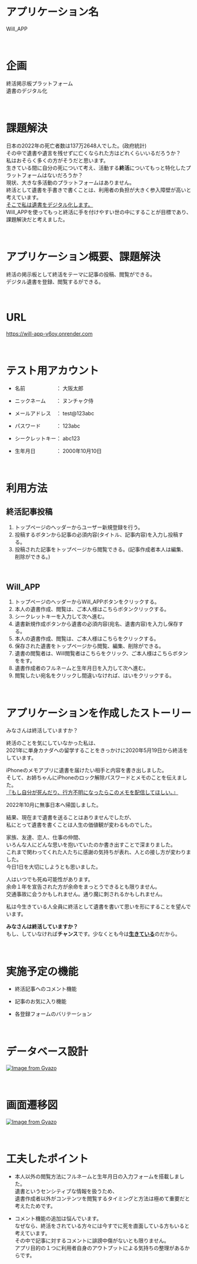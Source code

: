 # アプリケーション名
Will_APP

  <br>

# 企画
終活掲示板プラットフォーム  
遺書のデジタル化

  <br>

# 課題解決
日本の2022年の死亡者数は137万2648人でした。(政府統計)  
その中で遺書や遺言を残せずに亡くなられた方はどれくらいいるだろうか？  
私はおそらく多くの方がそうだと思います。  
生きている間に自分の死について考え、活動する**終活**についてもっと特化したプラットフォームはないだろうか？  
現状、大きな多活動のプラットフォームはありません。  
終活として遺書を手書きで書くことは、利用者の負担が大きく参入障壁が高いと考えています。  
<u>そこで私は遺書をデジタル化します。</u>  
Will_APPを使ってもっと終活に手を付けやすい世の中にすることが目標であり、課題解決だと考えました。

  <br>

# アプリケーション概要、課題解決
終活の掲示板として終活をテーマに記事の投稿、閲覧ができる。  
デジタル遺書を登録、閲覧するができる。

  <br>

# URL
https://will-app-v6oy.onrender.com

  <br>

# テスト用アカウント
- 名前　　　　　　： 大阪太郎  
- ニックネーム　　： ヌンチャク侍  
- メールアドレス　： test@123abc  
- パスワード　　　： 123abc  
- シークレットキー： abc123  
- 生年月日　　　　： 2000年10月10日  


  <br>

# 利用方法
## 終活記事投稿
1. トップページのヘッダーからユーザー新規登録を行う。  
2. 投稿するボタンから記事の必須内容(タイトル、記事内容)を入力し投稿する。  
3. 投稿された記事をトップページから閲覧できる。(記事作成者本人は編集、削除ができる。)  
  <br>

## Will_APP
1. トップページのヘッダーからWill_APPボタンをクリックする。  
2. 本人の遺書作成、閲覧は、ご本人様はこちらボタンクリックする。  
3. シークレットキーを入力して次へ進む。  
4. 遺書新規作成ボタンから遺書の必須内容(宛名、遺書内容)を入力し保存する。   
5. 本人の遺書作成、閲覧は、ご本人様はこちらをクリックする。  
6. 保存された遺書をトップページから閲覧、編集、削除ができる。  
7. 遺書の閲覧者は、Will閲覧者はこちらをクリック、ご本人様はこちらボタンををす。  
8. 遺書作成者のフルネームと生年月日を入力して次へ進む。  
9. 閲覧したい宛名をクリックし間違いなければ、はいをクリックする。  
  <br>

# アプリケーションを作成したストーリー
みなさんは終活していますか？  

終活のことを気にしていなかった私は、  
2021年に単身カナダへの留学することをきっかけに2020年5月19日から終活をしています。  

iPhoneのメモアプリに遺書を届けたい相手と内容を書き出しました。  
そして、お姉ちゃんにiPhoneのロック解除パスワードとメモのことを伝えました。  
<u>『もし自分が死んだり、行方不明になったらこのメモを配信してほしい。』</u>  
  
2022年10月に無事日本へ帰国しました。  

結果、現在まで遺書を送ることはありませんでしたが、  
私にとって遺書を書くことは人生の価値観が変わるものでした。  

家族、友達、恋人、仕事の仲間、  
いろんな人にどんな思いを抱いていたのか書き出すことで深まりました。  
これまで関わってくれた人たちに感謝の気持ちが表れ、人との接し方が変わりました。  
今日1日を大切にしようとも思いました。  

人はいつでも死ぬ可能性があります。  
余命１年を宣告された方が余命をまっとうできるとも限りません。  
交通事故に会うかもしれません。通り魔に刺されるかもしれません。  

私は今生きている人全員に終活として遺書を書いて思いを形にすることを望んでいます。

**みなさんは終活していますか？**  
もし、していなければ**チャンス**です。少なくとも今は<u>**生きている**</u>のだから。


  <br>

<!-- # 洗い出した要件
あああ

  <br> -->
  
<!-- # 実装した機能についての画像がGIFおよびその説明
あああ

  <br>
   -->
# 実施予定の機能
- 終活記事へのコメント機能
- 記事のお気に入り機能
- 各登録フォームのバリテーション

  <br>
  
# データベース設計
[![Image from Gyazo](https://i.gyazo.com/4a89e5568f7655bfe0ab930ffbefe840.png)](https://gyazo.com/4a89e5568f7655bfe0ab930ffbefe840)

  <br>
  
# 画面遷移図
[![Image from Gyazo](https://i.gyazo.com/a00b5dc6325f95753c0230b23aee41e4.png)](https://gyazo.com/a00b5dc6325f95753c0230b23aee41e4)

  <br>
  
<!-- # ローカルでの動作方法
あああ

  <br> -->
  
# 工夫したポイント
- 本人以外の閲覧方法にフルネームと生年月日の入力フォームを搭載しました。  
遺書というセンシティブな情報を扱うため、  
遺書作成者以外がコンテンツを閲覧するタイミングと方法は極めて重要だと考えたためです。  

- コメント機能の追加は悩んでいます。  
なぜなら、終活をされている方々には今すでに死を直面している方もいると考えています。  
その中で記事に対するコメントに誹謗中傷がないとも限りません。  
アプリ目的の１つに利用者自身のアウトプットによる気持ちの整理があるからです。

  <br>
  


<!-- 
# テーブル設計

## users テーブル

| Column             | Type     | Options                   |
| ------------------ | -------- | ------------------------- |
| name               | string   | null: false               |
| nickname           | string   | null: false               |
| email              | string   | null: false, unique: true | 
| encrypted_password | string   | null: false               |
| day_of_birth       | date     | null: false               |
| secret_key         | string   | null: false               |

### Association

- has_many :articles
- has_many :comments
- has_many :wills



## articles テーブル

| Column                | Type       | Options                        |
| --------------------- | ---------- | ------------------------------ |
| title                 | string     | null: false                    |
| content               | text       | null: false                    |
| image                 | text       | null: false                    |
| user                  | references | null: false, foreign_key: true |

### Association

- belongs_to :user
- has_many :comments





## comments テーブル

| Column          | Type       | Options                        |
| --------------- | ---------- | ------------------------------ |
| content         | text       | null: false                    |
| user            | references | null: false, foreign_key: true |
| article         | references | null: false, foreign_key: true |

### Association

- belongs_to :user
- belongs_to :articles



## wills テーブル

| Column          | Type       | Options                        |
| ---------       | ---------- | ------------------------------ |
| content         | text       | null: false                    |
| image           | text       | null: false                    |
| user            | references | null: false, foreign_key: true |
| will_address    | references | null: false, foreign_key: true |


### Association

- belongs_to :order
- belongs_to :will_addresses


## will_addresses テーブル

| Column          | Type       | Options                        |
| ---------       | ---------- | ------------------------------ |
| name            | string     | null: false                    |
| user            | references | null: false, foreign_key: true |



### Association

- belongs_to :user
- belongs_to :will





#ユニーク制約  unique: trueテーブル内に、同じ情報のレコードの保存を制限するための制約。
              emailアドレスを被らせないように実装したいときに使う


#一軒家の場合、建物名はない。空でも登録できようにする。


モデル
* どのようなデータを保存する必要があるか。
    * カラムの名称はどうすることが適切か
    * →tittle
    * →content
    * →name
    * カラムのデータ型はどう設定するのが適切か
    * →tittle(string)
    * →content(text)
    * →name(string)
* モデルの名称はどうするのが適切か
* →user
* →prototype
* →comment
コントローラー
* コントローラーの名称はどうするのが適切か
* →prototypes
* コントローラー内でどのアクションを実装すべきか
* →index
* →new
* →create
* →edit
* →update
* →show
* →destroy
ルーティング
* →questions
* →new
* →
* →
* →
* → -->